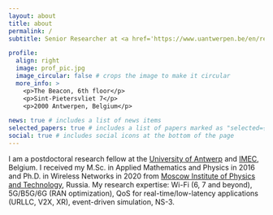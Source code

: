 ```yaml
---
layout: about
title: about
permalink: /
subtitle: Senior Researcher at <a href='https://www.uantwerpen.be/en/research-groups/idlab/'>IDLab-UAntwerpen</a>, <a href='https://www.imec-int.com/en/connect-with-us/idlab-imec-research-group-at-university-of-antwerp'>imec</a>

profile:
  align: right
  image: prof_pic.jpg
  image_circular: false # crops the image to make it circular
  more_info: >
    <p>The Beacon, 6th floor</p>
    <p>Sint-Pietersvliet 7</p>
    <p>2000 Antwerpen, Belgium</p>

news: true # includes a list of news items
selected_papers: true # includes a list of papers marked as "selected={true}"
social: true # includes social icons at the bottom of the page
---
```


I am a postdoctoral research fellow at the [University of Antwerp](https://www.uantwerpen.be/en/) and [IMEC](https://www.imec-int.com/en), Belgium. I received my M.Sc. in Applied Mathematics and Physics in 2016 and Ph.D. in Wireless Networks in 2020 from [Moscow Institute of Physics and Technology](https://old.mipt.ru/english/), Russia. My research expertise: Wi-Fi (6, 7 and beyond), 5G/B5G/6G (RAN optimization), QoS for real-time/low-latency applications (URLLC, V2X, XR), event-driven simulation, NS-3.
